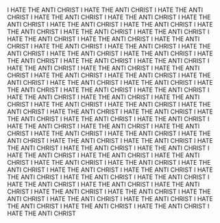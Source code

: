 I HATE THE ANTI CHRIST I HATE THE ANTI CHRIST I HATE THE ANTI CHRIST I HATE THE ANTI CHRIST I HATE THE ANTI CHRIST I HATE THE ANTI CHRIST I HATE THE ANTI CHRIST I HATE THE ANTI CHRIST I HATE THE ANTI CHRIST I HATE THE ANTI CHRIST I HATE THE ANTI CHRIST I HATE THE ANTI CHRIST I HATE THE ANTI CHRIST I HATE THE ANTI CHRIST I HATE THE ANTI CHRIST I HATE THE ANTI CHRIST I HATE THE ANTI CHRIST I HATE THE ANTI CHRIST I HATE THE ANTI CHRIST I HATE THE ANTI CHRIST I HATE THE ANTI CHRIST I HATE THE ANTI CHRIST I HATE THE ANTI CHRIST I HATE THE ANTI CHRIST I HATE THE ANTI CHRIST I HATE THE ANTI CHRIST I HATE THE ANTI CHRIST I HATE THE ANTI CHRIST I HATE THE ANTI CHRIST I HATE THE ANTI CHRIST I HATE THE ANTI CHRIST I HATE THE ANTI CHRIST I HATE THE ANTI CHRIST I HATE THE ANTI CHRIST I HATE THE ANTI CHRIST I HATE THE ANTI CHRIST I HATE THE ANTI CHRIST I HATE THE ANTI CHRIST I HATE THE ANTI CHRIST I HATE THE ANTI CHRIST I HATE THE ANTI CHRIST I HATE THE ANTI CHRIST I HATE THE ANTI CHRIST I HATE THE ANTI CHRIST I HATE THE ANTI CHRIST I HATE THE ANTI CHRIST I HATE THE ANTI CHRIST I HATE THE ANTI CHRIST I HATE THE ANTI CHRIST I HATE THE ANTI CHRIST I HATE THE ANTI CHRIST I HATE THE ANTI CHRIST I HATE THE ANTI CHRIST I HATE THE ANTI CHRIST I HATE THE ANTI CHRIST I HATE THE ANTI CHRIST I HATE THE ANTI CHRIST I HATE THE ANTI CHRIST I HATE THE ANTI CHRIST I HATE THE ANTI CHRIST I HATE THE ANTI CHRIST I HATE THE ANTI CHRIST I HATE THE ANTI CHRIST I HATE THE ANTI CHRIST I HATE THE ANTI CHRIST I HATE THE ANTI CHRIST I HATE THE ANTI CHRIST I HATE THE ANTI CHRIST I HATE THE ANTI CHRIST I HATE THE ANTI CHRIST I HATE THE ANTI CHRIST I HATE THE ANTI CHRIST I HATE THE ANTI CHRIST I HATE THE ANTI CHRIST I HATE THE ANTI CHRIST I HATE THE ANTI CHRIST I HATE THE ANTI CHRIST I HATE THE ANTI CHRIST 
